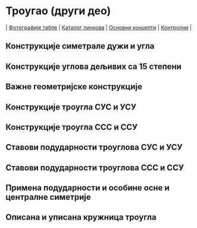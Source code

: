 # Троугао (други део)

| [Фотографије табле](https://photos.app.goo.gl/4Qzz3JEagNJGed628)
| [Каталог линкова](https://ndjapic.github.io/zayopa/m6/04-trougao2/)
| [Основни концепти](https://sites.google.com/site/ortocentar?hl=sr)
| [Контролни](https://drive.google.com/drive/folders/0B-Ml4P4pFIzwU0FLdkVnamtRUVNLMTRYUWpGOVZxUQ?resourcekey=0-q0_PMoCE11c9cB7v7Btd1w&usp=drive_link)
| []()

## Конструкције симетрале дужи и угла
## Конструкције углова дељивих са 15 степени
## Важне геометријске конструкције
## Конструкције троугла СУС и УСУ
## Конструкције троугла ССС и ССУ
## Ставови подударности троуглова СУС и УСУ
## Ставови подударности троуглова ССС и ССУ
## Примена подударности и особине осне и централне симетрије
## Описана и уписана кружница троугла
